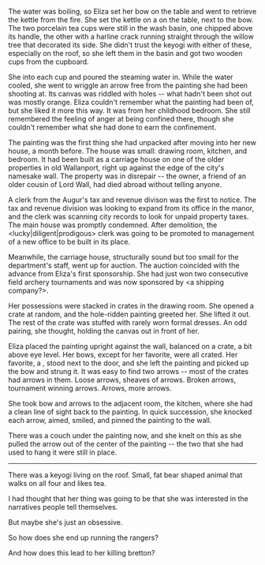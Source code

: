 The water was boiling, so Eliza set her bow on the table and went to retrieve the kettle from the fire. She set the kettle on a <towel> on the table, next to the bow. The two porcelain tea cups were still in the wash basin, one chipped above its handle, the other with a harline crack running straight through the willow tree that decorated its side. She didn't trust the keyogi with either of these, especially on the roof, so she left them in the basin and got two wooden cups from the cupboard.

She <shook some loose leaf tea> into each cup and poured the steaming water in. While the water cooled, she went to wriggle an arrow free from the painting she had been shooting at. Its canvas was riddled with holes -- what hadn't been shot out was mostly orange. Eliza couldn't remember what the painting had been of, but she liked it more this way. It was from her childhood bedroom. She still remembered the feeling of anger at being confined there, though she couldn't remember what she had done to earn the confinement.

The painting was the first thing she had unpacked after moving into her new house, a month before. The house was small: drawing room, kitchen, and bedroom. It had been built as a carriage house on one of the older properties in old Wallanport, right up against the edge of the city's namesake wall. The property was in disrepair -- the owner, a friend of an older cousin of Lord Wall, had died abroad without telling anyone.

A clerk from the Augur's tax and revenue divison was the first to notice. The tax and revenue division was looking to expand from its office in the manor, and the clerk was scanning city records to look for unpaid property taxes. The main house was promptly condemned. After demolition, the <lucky|diligent|prodigous> clerk was going to be promoted to management of a new office to be built in its place.

Meanwhile, the carriage house, structurally sound but too small for the department's staff, went up for auction. The auction coincided with the advance from Eliza's first sponsorship. She had just won two consecutive field archery tournaments and was now sponsored by <a shipping company?>. <Her agent buys it for her. She moved in.>

Her possessions were stacked in crates in the drawing room. She opened a crate at random, and the hole-ridden painting greeted her. She lifted it out. The rest of the crate was stuffed with rarely worn formal dresses. An odd pairing, she thought, holding the canvas out in front of her.

Eliza placed the painting upright against the wall, balanced on a crate, a bit above eye level. Her bows, except for her favorite, were all crated. Her favorite, a <cedar longbow>, stood next to the door, and she left the painting and picked up the bow and strung it. It was easy to find two arrows -- most of the crates had arrows in them. Loose arrows, sheaves of arrows. Broken arrows, tournament winning arrows. Arrows, more arrows.

She took bow and arrows to the adjacent room, the kitchen, where she had a clean line of sight back to the painting. In quick succession, she knocked each arrow, aimed, smiled, and pinned the painting to the wall.

There was a couch under the painting now, and she knelt on this as she pulled the arrow out of the center of the painting -- the two that she had used to hang it were still in place.

---

There was a keyogi living on the roof. Small, fat bear shaped animal that walks on all four and likes tea.

<musings>

I had thought that her thing was going to be that she was interested in the narratives people tell themselves.

But maybe she's just an obsessive.

So how does she end up running the rangers?

And how does this lead to her killing bretton?

